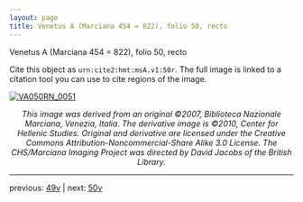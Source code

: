 ```yaml
---
layout: page
title: Venetus A (Marciana 454 = 822), folio 50, recto
---
```


Venetus A (Marciana 454 = 822), folio 50, recto

Cite this object as `urn:cite2:hmt:msA.v1:50r`.  The full image is linked to a citation tool you can use to cite regions of the image.

[![VA050RN_0051](http://www.homermultitext.org/iipsrv?IIIF=/project/homer/pyramidal/deepzoom/hmt/vaimg/2017a/VA050RN_0051.tif/full/800,/0/default.jpg)](http://www.homermultitext.org/ict2/?urn=urn:cite2:hmt:vaimg.2017a:VA050RN_0051) 

<p style="text-align: center; font-style: italic;">This image was derived from an original ©2007, Biblioteca Nazionale Marciana, Venezia, Italia. The derivative image is ©2010, Center for Hellenic Studies. Original and derivative are licensed under the Creative Commons Attribution-Noncommercial-Share Alike 3.0 License. The CHS/Marciana Imaging Project was directed by David Jacobs of the British Library.</p>

---

previous: [49v](../49v/) | next: [50v](../50v/)